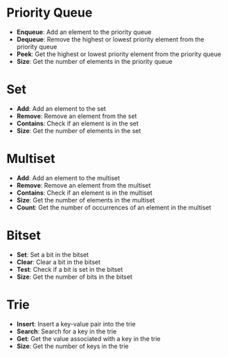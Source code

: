**Priority Queue**
================

* **Enqueue**: Add an element to the priority queue
* **Dequeue**: Remove the highest or lowest priority element from the priority queue
* **Peek**: Get the highest or lowest priority element from the priority queue
* **Size**: Get the number of elements in the priority queue


**Set**
================

* **Add**: Add an element to the set
* **Remove**: Remove an element from the set
* **Contains**: Check if an element is in the set
* **Size**: Get the number of elements in the set

**Multiset**
================

* **Add**: Add an element to the multiset
* **Remove**: Remove an element from the multiset
* **Contains**: Check if an element is in the multiset
* **Size**: Get the number of elements in the multiset
* **Count**: Get the number of occurrences of an element in the multiset

**Bitset**
================

* **Set**: Set a bit in the bitset
* **Clear**: Clear a bit in the bitset
* **Test**: Check if a bit is set in the bitset
* **Size**: Get the number of bits in the bitset

**Trie**
================

* **Insert**: Insert a key-value pair into the trie
* **Search**: Search for a key in the trie
* **Get**: Get the value associated with a key in the trie
* **Size**: Get the number of keys in the trie
